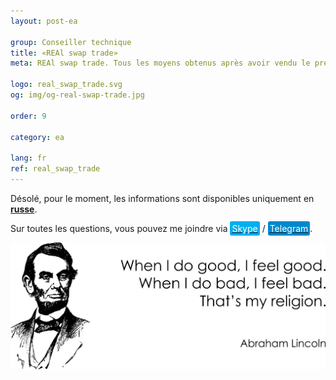 ```yaml
---
layout: post-ea

group: Conseiller technique
title: «REAl swap trade»
meta: REAl swap trade. Tous les moyens obtenus après avoir vendu le présent produit seront dirigés vers le développement du projet et la charité.

logo: real_swap_trade.svg
og: img/og-real-swap-trade.jpg

order: 9

category: ea

lang: fr
ref: real_swap_trade
---
```


Désolé, pour le moment, les informations sont disponibles uniquement en **<a href="https://lincolnvirus.com/projects/ru/forex/real_swap_trade.html" target="_blank">russe</a>**.

Sur toutes les questions, vous pouvez me joindre via <a href="skype:chutkoy89?call" target="_blank"><span style="background-color:#00aff0; color:white; padding:3px; border-radius: 3px">Skype</span></a> / <a href="https://t.me/chutkoy" target="_blank"><span style="background-color:#0088cc; color:white; padding:3px; border-radius: 3px">Telegram</span></a>.

<a data-fancybox="gallery" href="/img/programming/Lincoln.png"><img src="/img/programming/Lincoln.png" alt=""></a>
